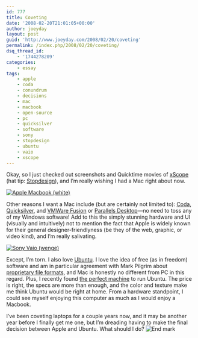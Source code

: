 ```yaml
---
id: 777
title: Coveting
date: '2008-02-20T21:01:05+00:00'
author: joeyday
layout: post
guid: 'http://www.joeyday.com/2008/02/20/coveting'
permalink: /index.php/2008/02/20/coveting/
dsq_thread_id:
    - '1744278209'
categories:
    - essay
tags:
    - apple
    - coda
    - conundrum
    - decisions
    - mac
    - macbook
    - open-source
    - pc
    - quicksilver
    - software
    - sony
    - stopdesign
    - ubuntu
    - vaio
    - xscope
---
```


Okay, so I just checked out screenshots and Quicktime movies of [xScope](http://iconfactory.com/software/xscope) (hat tip: [Stopdesign](http://www.stopdesign.com/log/2008/02/20/xscope-2.html)), and I’m really wishing I had a Mac right about now.

[![Apple Macbook (white)](http://joeyday.com/wp-content/uploads/2008/02/macbook_white.png)](http://www.apple.com/macbook)

Other reasons I want a Mac include (but are certainly not limited to): [Coda](http://www.panic.com/coda/), [Quicksilver](http://docs.blacktree.com/quicksilver/what_is_quicksilver), and [VMWare Fusion](http://www.vmware.com/products/fusion/) or [Parallels Desktop](http://www.parallels.com/en/products/desktop/)—no need to toss any of my Windows software! Add to this the simply stunning hardware and UI (visually and intuitively) not to mention the fact that Apple is widely known for their general designer-friendlyness (be they of the web, graphic, or video kind), and I’m really salivating.

[![Sony Vaio (wenge)](http://joeyday.com/wp-content/uploads/2008/02/vaio_wenge.png)](http://www.sonystyle.com/webapp/wcs/stores/servlet/ProductDisplay?catalogId=10551&storeId=10151&langId=-1&productId=8198552921665293692)

Except, I’m torn. I also love [Ubuntu](http://www.ubuntu.com). I love the idea of free (as in freedom) software and am in particular agreement with Mark Pilgrim about [proprietary file formats](http://diveintomark.org/archives/2006/06/02/when-the-bough-breaks), and Mac is honestly no different from PC in this regard. Plus, I recently found [the perfect machine](http://www.sonystyle.com/webapp/wcs/stores/servlet/ProductDisplay?catalogId=10551&storeId=10151&langId=-1&productId=8198552921665293692) to run Ubuntu. The price is right, the specs are more than enough, and the color and texture make me think Ubuntu would be right at home. From a hardware standpoint, I could see myself enjoying this computer as much as I would enjoy a Macbook.

I’ve been coveting laptops for a couple years now, and it may be another year before I finally get me one, but I’m dreading having to make the final decision between Apple and Ubuntu. What should I do? ![End mark](http://joeyday.com/wp-content/uploads/2009/08/endmark.png "End mark")